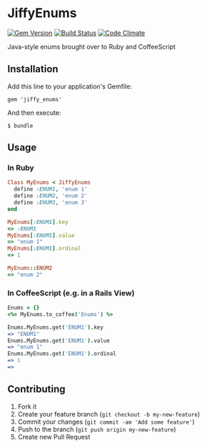 # JiffyEnums

[![Gem Version](https://badge.fury.io/rb/jiffy_enums.png)](http://badge.fury.io/rb/jiffy_enums)
[![Build Status](https://api.travis-ci.org/Identified/jiffy_enums.png?branch=master)](https://travis-ci.org/Identified/jiffy_enums)
[![Code Climate](https://codeclimate.com/github/Identified/jiffy_enums.png)](https://codeclimate.com/github/Identified/jiffy_enums)

Java-style enums brought over to Ruby and CoffeeScript

## Installation

Add this line to your application's Gemfile:

    gem 'jiffy_enums'

And then execute:

    $ bundle

## Usage

### In Ruby

```ruby
Class MyEnums < JiffyEnums
  define :ENUM1, 'enum 1'
  define :ENUM2, 'enum 2'
  define :ENUM3, 'enum 3'
end

MyEnums[:ENUM1].key
=> :ENUM1
MyEnums[:ENUM1].value
=> "enum 1"
MyEnums[:ENUM1].ordinal
=> 1

MyEnums::ENUM2
=> "enum 2"
```

### In CoffeeScript (e.g. in a Rails View)

```coffeescript
Enums = {}
<%= MyEnums.to_coffee('Enums') %>

Enums.MyEnums.get('ENUM1').key
=> "ENUM1"
Enums.MyEnums.get('ENUM1').value
=> "enum 1"
Enums.MyEnums.get('ENUM1').ordinal
=> 1
=>
```

## Contributing

1. Fork it
2. Create your feature branch (`git checkout -b my-new-feature`)
3. Commit your changes (`git commit -am 'Add some feature'`)
4. Push to the branch (`git push origin my-new-feature`)
5. Create new Pull Request
